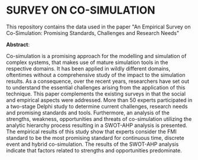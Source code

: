 # SURVEY ON CO-SIMULATION
This repository contains the data used in the paper "An Empirical Survey on Co-Simulation: Promising Standards, Challenges and Research Needs"

**Abstract**:

Co-simulation is a promising approach for the modelling and simulation of complex systems, that makes use of mature simulation tools in the respective domains.
It has been applied in wildly different domains, oftentimes without a comprehensive study of the impact to the simulation results. As a consequence, over the recent years, researchers have set out to understand the essential challenges arising from the application of this technique.
This paper complements the existing surveys in that the social and empirical aspects were addressed.
More than 50 experts participated in a two-stage Delphi study to determine current challenges, research needs and promising standards and tools.
Furthermore, an analysis of the strengths, weakness, opportunities and threats of co-simulation utilizing the analytic hierarchy process resulting in a SWOT-AHP analysis is presented.
The empirical results of this study show that experts consider the FMI standard to be the most promising standard for continuous time, discrete event and hybrid co-simulation.
The results of the SWOT-AHP analysis indicate that factors related to strengths and opportunities predominate.
